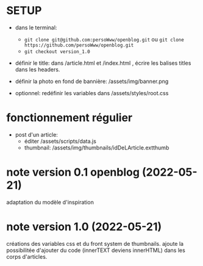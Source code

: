 
# SETUP

 - dans le terminal:
    - `git clone git@github.com:persoWww/openblog.git` ou `git clone https://github.com/persoWww/openblog.git`
    - `git checkout version_1.0`

 - définir le title: dans /article.html et /index.html , écrire les balises titles dans les headers.
 - définir la photo en fond de bannière: /assets/img/banner.png
 - optionnel: redéfinir les variables dans /assets/styles/root.css

 # fonctionnement régulier

  - post d'un article: 
     - éditer /assets/scripts/data.js
     - thumbnail: /assets/img/thumbnails/idDeLArticle.extthumb

# note version 0.1 openblog (2022-05-21)
adaptation du modèle d'inspiration

# note version 1.0 (2022-05-21)
créations des variables css et du front system de thumbnails. ajoute la possibilitée d'ajouter du code (innerTEXT deviens innerHTML) dans les corps d'articles.
